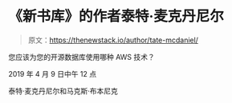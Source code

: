 # 《新书库》的作者泰特·麦克丹尼尔

> 原文：<https://thenewstack.io/author/tate-mcdaniel/>

您应该为您的开源数据库使用哪种 AWS 技术？

2019 年 4 月 9 日中午 12 点

泰特·麦克丹尼尔和马克斯·布本尼克
